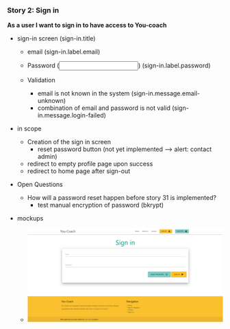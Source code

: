 ### Story 2: Sign in
**As a user I want to sign in to have access to You-coach**

- sign-in screen (sign-in.title)
    - email (sign-in.label.email)
    - Password (<input type='password'/>) (sign-in.label.password)
    
    - Validation
        - email is not known in the system (sign-in.message.email-unknown)
        - combination of email and password is not valid (sign-in.message.login-failed)
    
- in scope
    - Creation of the sign in screen
        - reset password button (not yet implemented --> alert: contact admin)
    - redirect to empty profile page upon success
    - redirect to home page after sign-out
       
- Open Questions
    - How will a password reset happen before story 31 is implemented?
        - test manual encryption of password (bkrypt)

- mockups
    - ![signin](../img/signin.png)
